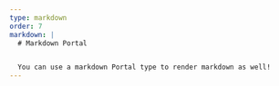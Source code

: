 ```yaml
---
type: markdown
order: 7
markdown: |
  # Markdown Portal


  You can use a markdown Portal type to render markdown as well!
---
```

